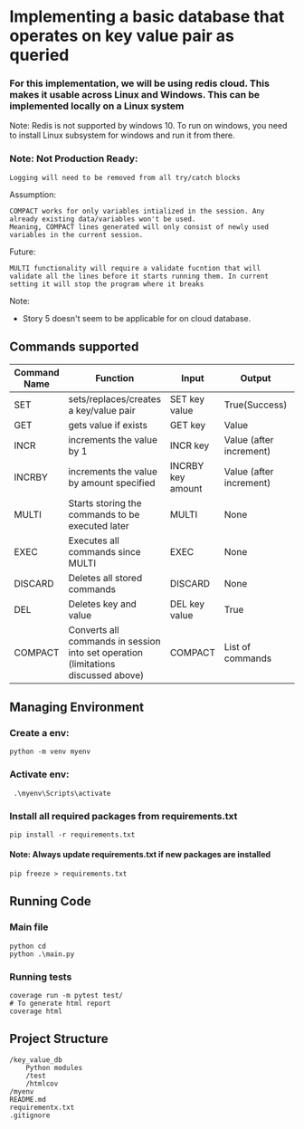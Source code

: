 # Implementing a basic database that operates on key value pair as queried

### For this implementation, we will be using redis cloud. This makes it usable across Linux and Windows. This can be implemented locally on a Linux system
Note: Redis is not supported by windows 10. To run on windows, you need to install Linux subsystem for windows and run it from there.

### Note: Not Production Ready:

    Logging will need to be removed from all try/catch blocks

Assumption:

    COMPACT works for only variables intialized in the session. Any already existing data/variables won't be used.
    Meaning, COMPACT lines generated will only consist of newly used variables in the current session.

Future:

    MULTI functionality will require a validate fucntion that will validate all the lines before it starts running them. In current setting it will stop the program where it breaks

Note:
* Story 5 doesn't seem to be applicable for on cloud database.

## Commands supported

| Command Name | Function                                                                          | Input             | Output                  |   |   |   |
|---------------|-----------------------------------------------------------------------------------|-------------------|-------------------------|---|---|---|
| SET           | sets/replaces/creates a key/value pair                                            | SET key value     | True(Success)           |   |   |   |
| GET           | gets value if exists                                                              | GET key           | Value                   |   |   |   |
| INCR          | increments the value by 1                                                         | INCR key          | Value (after increment) |   |   |   |
| INCRBY        | increments the value by amount specified                                          | INCRBY key amount | Value (after increment) |   |   |   |
| MULTI         | Starts storing the commands to be executed later                                  | MULTI             | None                    |   |   |   |
| EXEC          | Executes all commands since MULTI                                                 | EXEC              | None                    |   |   |   |
| DISCARD       | Deletes all stored commands                                                       | DISCARD           | None                    |   |   |   |
| DEL           | Deletes key and value                                                             | DEL key value     | True                    |   |   |   |
| COMPACT       | Converts all commands in session into set operation (limitations discussed above) | COMPACT           | List of commands        |   |   |   |


## Managing Environment 
### Create a env:
    python -m venv myenv

### Activate env:
     .\myenv\Scripts\activate

### Install all required packages from requirements.txt
    pip install -r requirements.txt

#### Note: Always update requirements.txt if new packages are installed
    pip freeze > requirements.txt

## Running Code
### Main file
    python cd
    python .\main.py 
### Running tests
    coverage run -m pytest test/
    # To generate html report
    coverage html

## Project Structure
    /key_value_db
        Python modules
        /test
        /htmlcov
    /myenv
    README.md
    requirementx.txt
    .gitignore